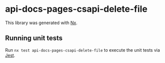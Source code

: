 # api-docs-pages-csapi-delete-file

This library was generated with [Nx](https://nx.dev).

## Running unit tests

Run `nx test api-docs-pages-csapi-delete-file` to execute the unit tests via [Jest](https://jestjs.io).
